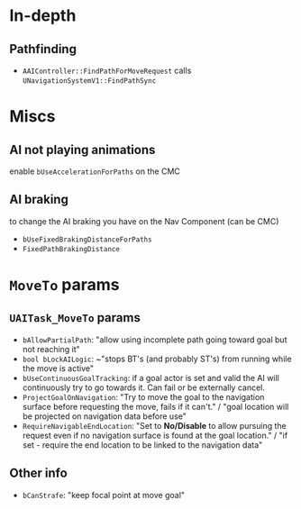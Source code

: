 

# In-depth
## Pathfinding
- `AAIController::FindPathForMoveRequest` calls `UNavigationSystemV1::FindPathSync`


# Miscs
## AI not playing animations
enable `bUseAccelerationForPaths` on the CMC

## AI braking
to change the AI braking you have on the Nav Component (can be CMC)
- `bUseFixedBrakingDistanceForPaths`
- `FixedPathBrakingDistance`


# `MoveTo` params

## `UAITask_MoveTo` params
- `bAllowPartialPath`: "allow using incomplete path going toward goal but not reaching it"
- `bool bLockAILogic`: ~"stops BT's (and probably ST's) from running while the move is active"
- `bUseContinuousGoalTracking`: if a goal actor is set and valid the AI will continuously try to go towards it. Can fail or be externally cancel.
- `ProjectGoalOnNavigation`: "Try to move the goal to the navigation surface before requesting the move, fails if it can't." / "goal location will be projected on navigation data before use"
- `RequireNavigableEndLocation`: "Set to **No/Disable** to allow pursuing the request even if no navigation surface is found at the goal location." / "if set - require the end location to be linked to the navigation data"

## Other info
- `bCanStrafe`: "keep focal point at move goal"

